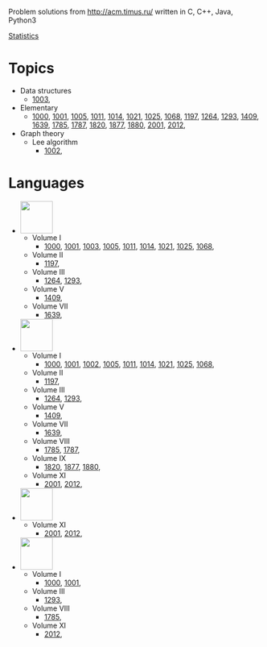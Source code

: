 Problem solutions from http://acm.timus.ru/ written in C, C++, Java, Python3

[Statistics](https://acm.timus.ru/author.aspx?id=70729)

# Topics

* Data structures
    * [1003](http://acm.timus.ru/problem.aspx?space=1&num=1003),
* Elementary
    * [1000](http://acm.timus.ru/problem.aspx?space=1&num=1000),
      [1001](http://acm.timus.ru/problem.aspx?space=1&num=1001),
      [1005](http://acm.timus.ru/problem.aspx?space=1&num=1005),
      [1011](http://acm.timus.ru/problem.aspx?space=1&num=1011),
      [1014](http://acm.timus.ru/problem.aspx?space=1&num=1014),
      [1021](http://acm.timus.ru/problem.aspx?space=1&num=1021),
      [1025](http://acm.timus.ru/problem.aspx?space=1&num=1025),
      [1068](http://acm.timus.ru/problem.aspx?space=1&num=1068),
      [1197](http://acm.timus.ru/problem.aspx?space=1&num=1197),
      [1264](http://acm.timus.ru/problem.aspx?space=1&num=1264),
      [1293](http://acm.timus.ru/problem.aspx?space=1&num=1293),
      [1409](http://acm.timus.ru/problem.aspx?space=1&num=1409),
      [1639](http://acm.timus.ru/problem.aspx?space=1&num=1639),
      [1785](http://acm.timus.ru/problem.aspx?space=1&num=1785),
      [1787](http://acm.timus.ru/problem.aspx?space=1&num=1787),
      [1820](http://acm.timus.ru/problem.aspx?space=1&num=1820),
      [1877](http://acm.timus.ru/problem.aspx?space=1&num=1877),
      [1880](http://acm.timus.ru/problem.aspx?space=1&num=1880),
      [2001](http://acm.timus.ru/problem.aspx?space=1&num=2001),
      [2012](http://acm.timus.ru/problem.aspx?space=1&num=2012),
* Graph theory
    * Lee algorithm
        * [1002](http://acm.timus.ru/problem.aspx?space=1&num=1002),

# Languages

* <img src="https://github.com/konpa/devicon/raw/master/icons/c/c-line.svg?sanitize=true" alt="" width="64px">

    * Volume I
        * [1000](http://acm.timus.ru/problem.aspx?space=1&num=1000),
          [1001](http://acm.timus.ru/problem.aspx?space=1&num=1001),
          [1003](http://acm.timus.ru/problem.aspx?space=1&num=1003),
          [1005](http://acm.timus.ru/problem.aspx?space=1&num=1005),
          [1011](http://acm.timus.ru/problem.aspx?space=1&num=1011),
          [1014](http://acm.timus.ru/problem.aspx?space=1&num=1014),
          [1021](http://acm.timus.ru/problem.aspx?space=1&num=1021),
          [1025](http://acm.timus.ru/problem.aspx?space=1&num=1025),
          [1068](http://acm.timus.ru/problem.aspx?space=1&num=1068),
   * Volume II 
        * [1197](http://acm.timus.ru/problem.aspx?space=1&num=1197),
   * Volume III 
        * [1264](http://acm.timus.ru/problem.aspx?space=1&num=1264),
          [1293](http://acm.timus.ru/problem.aspx?space=1&num=1293),
   * Volume V 
        * [1409](http://acm.timus.ru/problem.aspx?space=1&num=1409),
   * Volume VII 
        * [1639](http://acm.timus.ru/problem.aspx?space=1&num=1639),

* <img src="https://github.com/konpa/devicon/raw/master/icons/cplusplus/cplusplus-line.svg?sanitize=true" alt="" width="64px">

    * Volume I
        * [1000](http://acm.timus.ru/problem.aspx?space=1&num=1000),
          [1001](http://acm.timus.ru/problem.aspx?space=1&num=1001),
          [1002](http://acm.timus.ru/problem.aspx?space=1&num=1002),
          [1005](http://acm.timus.ru/problem.aspx?space=1&num=1005),
          [1011](http://acm.timus.ru/problem.aspx?space=1&num=1011),
          [1014](http://acm.timus.ru/problem.aspx?space=1&num=1014),
          [1021](http://acm.timus.ru/problem.aspx?space=1&num=1021),
          [1025](http://acm.timus.ru/problem.aspx?space=1&num=1025),
          [1068](http://acm.timus.ru/problem.aspx?space=1&num=1068),
   * Volume II 
        * [1197](http://acm.timus.ru/problem.aspx?space=1&num=1197),
   * Volume III 
        * [1264](http://acm.timus.ru/problem.aspx?space=1&num=1264),
          [1293](http://acm.timus.ru/problem.aspx?space=1&num=1293),
   * Volume V 
        * [1409](http://acm.timus.ru/problem.aspx?space=1&num=1409),
   * Volume VII 
        * [1639](http://acm.timus.ru/problem.aspx?space=1&num=1639),
   * Volume VIII 
        * [1785](http://acm.timus.ru/problem.aspx?space=1&num=1785),
          [1787](http://acm.timus.ru/problem.aspx?space=1&num=1787),
   * Volume IX 
        * [1820](http://acm.timus.ru/problem.aspx?space=1&num=1820),
          [1877](http://acm.timus.ru/problem.aspx?space=1&num=1877),
          [1880](http://acm.timus.ru/problem.aspx?space=1&num=1880),
   * Volume XI 
        * [2001](http://acm.timus.ru/problem.aspx?space=1&num=2001),
          [2012](http://acm.timus.ru/problem.aspx?space=1&num=2012),

* <img src="https://github.com/konpa/devicon/raw/master/icons/java/java-original.svg?sanitize=true" alt="" width="64px">

   * Volume XI 
        * [2001](http://acm.timus.ru/problem.aspx?space=1&num=2001),
          [2012](http://acm.timus.ru/problem.aspx?space=1&num=2012),

* <img src="https://github.com/konpa/devicon/raw/master/icons/python/python-original.svg?sanitize=true" alt="" width="64px">

    * Volume I
        * [1000](http://acm.timus.ru/problem.aspx?space=1&num=1000),
          [1001](http://acm.timus.ru/problem.aspx?space=1&num=1001),
   * Volume III 
        * [1293](http://acm.timus.ru/problem.aspx?space=1&num=1293),
   * Volume VIII 
        * [1785](http://acm.timus.ru/problem.aspx?space=1&num=1785),
   * Volume XI 
        * [2012](http://acm.timus.ru/problem.aspx?space=1&num=2012),
